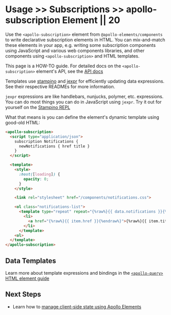 # Usage >> Subscriptions >> apollo-subscription Element || 20

Use the `<apollo-subscription>` element from `@apollo-elements/components` to write declarative subscription elements in HTML. You can mix-and-match these elements in your app, e.g. writing some subscription components using JavaScript and various web components libraries, and other components using `<apollo-subscription>` and HTML templates.

<inline-notification type="tip">

This page is a HOW-TO guide. For detailed docs on the `<apollo-subscription>` element's API, see the [API docs](/api/components/apollo-subscription/)

</inline-notification>

Templates use [stampino](https://npm.im/stampino) and [jexpr](https://npm.im/jexpr) for efficiently updating data expressions. See their respective READMEs for more information.

<inline-notification type="tip">

`jexpr` expressions are like handlebars, nunjucks, polymer, etc. expressions. You can do most things you can do in JavaScript using `jexpr`. Try it out for yourself on the [Stampino REPL](https://github.com/justinfagnani/stampino/issues/14)

</inline-notification>

What that means is you can define the element's dynamic template using good-old HTML:

```html copy
<apollo-subscription>
  <script type="application/json">
    subscription Notifications {
      newNotifications { href title }
    }
  </script>

  <template>
    <style>
      :host([loading]) {
        opacity: 0;
      }
    </style>

    <link rel="stylesheet" href="/components/notifications.css">

    <ol class="notifications-list">
      <template type="repeat" repeat="{%raw%}{{ data.notifications }}{%endraw%}">
        <li>
          <a href="{%raw%}{{ item.href }}{%endraw%}">{%raw%}{{ item.title }}{%endraw%}</a>
        </li>
      </template>
    <ol>
  </template>
</apollo-subscription>
```

## Data Templates

Learn more about template expressions and bindings in the [`<apollo-query>` HTML element guide](/guides/usage/queries/html/#template-expressions)

## Next Steps
- Learn how to [manage client-side state using Apollo Elements](/guides/usage/local-state/)
